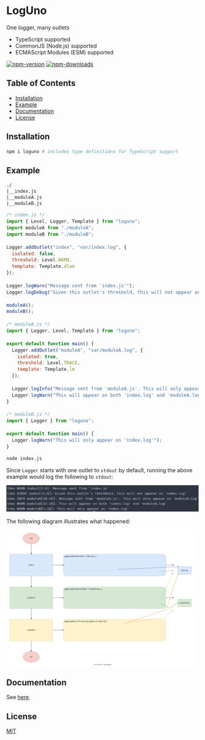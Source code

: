 # LogUno

One logger, many outlets

- TypeScript supported
- CommonJS (Node.js) supported
- ECMAScript Modules (ESM) supported

[![npm-version](https://img.shields.io/npm/v/loguno.svg)](https://www.npmjs.com/package/loguno)
[![npm-downloads](https://img.shields.io/npm/dm/loguno.svg)](https://npmcharts.com/compare/loguno?minimal=true)

## Table of Contents

- [Installation](#installation)
- [Example](#example)
- [Documentation](#documentation)
- [License](#license)

## Installation

```bash
npm i loguno # includes type definitions for TypeScript support
```

## Example

```
./
|__index.js
|__moduleA.js
|__moduleB.js
```

```js
/* index.js */
import { Level, Logger, Template } from "loguno";
import moduleA from "./moduleA";
import moduleB from "./moduleB";

Logger.addOutlet("index", "var/index.log", {
  isolated: false,
  threshold: Level.WARN,
  template: Template.dlom
});

Logger.logWarn("Message sent from 'index.js'");
Logger.logDebug("Given this outlet's threshold, this will not appear on 'index.log'");

moduleA();
moduleB();

/* moduleA.js */
import { Logger, Level, Template } from "loguno";

export default function main() {
  Logger.addOutlet("moduleA", "var/moduleA.log", {
    isolated: true,
    threshold: Level.TRACE,
    template: Template.lm
  });

  Logger.logInfo("Message sent from 'moduleA.js'. This will only appear on 'moduleA.log'");
  Logger.logWarn("This will appear on both 'index.log' and 'moduleA.log'");
}

/* moduleB.js */
import { Logger } from "loguno";

export default function main() {
  Logger.logWarn("This will only appear on 'index.log'");
}
```

```bash
node index.js
```

Since `Logger` starts with one outlet to `stdout` by default, running the above example would log 
the following to `stdout`:

![output](doc/example-output.png)

The following diagram illustrates what happened:

![example](doc/example-diagram.svg)

## Documentation

See [here](doc/doc.md).

## License

[MIT](LICENSE)
